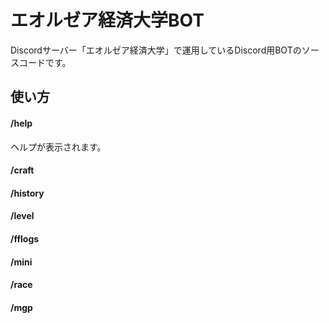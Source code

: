 # エオルゼア経済大学BOT
Discordサーバー「エオルゼア経済大学」で運用しているDiscord用BOTのソースコードです。

## 使い方
#### /help 
ヘルプが表示されます。
#### /craft

#### /history
#### /level
#### /fflogs
#### /mini
#### /race
#### /mgp
